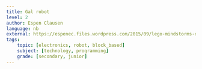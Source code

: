 ```yaml
---
title: Gal robot
level: 2
author: Espen Clausen
language: nb
external: https://espenec.files.wordpress.com/2015/09/lego-mindstorms-del-2-3.pdf
tags:
    topic: [electronics, robot, block_based]
    subject: [technology, programming]
    grade: [secondary, junior]
---
```

